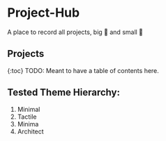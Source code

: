 # Project-Hub
A place to record all projects, big 🚀 and small 🔋

## Projects
{:toc}
TODO: Meant to have a table of contents here. 

## Tested Theme Hierarchy:
1. Minimal
2. Tactile
3. Minima
4. Architect


